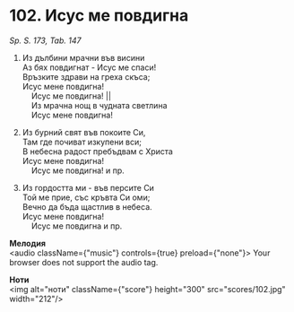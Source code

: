 # 102. Исус ме повдигна  

*Sp. S. 173, Tab. 147*  

1. Из дълбини мрачни във висини  
Аз бях повдигнат - Исус ме спаси!  
Връзките здрави на греха скъса;  
Исус мене повдигна!  
    Исус ме повдигна! ||  
    Из мрачна нощ в чудната светлина  
    Исус мене повдигна!  

2. Из бурний свят във покоите Си,  
Там где почиват изкупени вси;  
В небесна радост пребъдвам с Христа  
Исус мене повдигна!  
    Исус ме повдигна! и пр.  

3. Из гордостта ми - във персите Си  
Той ме прие, със кръвта Си оми;  
Вечно да бъда щастлив в небеса.  
Исус мене повдигна!  
    Исус ме повдигна и пр.  

__Мелодия__  
<audio className={"music"} controls={true} preload={"none"}><source src="mp3/102.mp3" type="audio/mpeg"/>
Your browser does not support the audio tag.
</audio>  

__Ноти__  
<img alt="ноти" className={"score"} height="300" src="scores/102.jpg" width="212"/>
